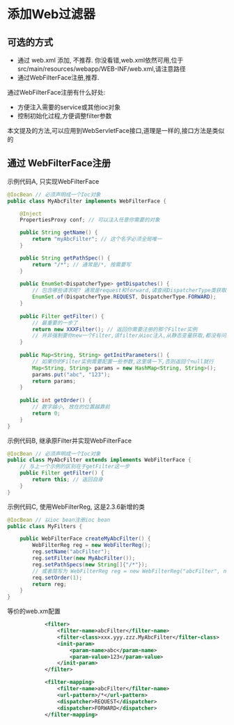 # 添加Web过滤器

## 可选的方式

* 通过 web.xml 添加, 不推荐. 你没看错,web.xml依然可用,位于 src/main/resources/webapp/WEB-INF/web.xml,请注意路径
* 通过WebFilterFace注册,推荐.

通过WebFilterFace注册有什么好处:

* 方便注入需要的service或其他ioc对象
* 控制初始化过程,方便调整filter参数

本文提及的方法,可以应用到WebServletFace接口,道理是一样的,接口方法是类似的

## 通过 WebFilterFace注册

示例代码A, 只实现WebFilterFace

```java
@IocBean // 必须声明成一个Ioc对象
public class MyAbcFilter implements WebFilterFace {

	@Inject
	PropertiesProxy conf; // 可以注入任意你需要的对象

	public String getName() {
		return "myAbcFilter"; // 这个名字必须全局唯一
	}

	public String getPathSpec() {
		return "/*"; // 通常是/*, 按需要写
	}
	
	public EnumSet<DispatcherType> getDispatches() {
		// 包含哪些请求呢? 通常是request和forward,请查阅DispatcherType类获取全部类型
		EnumSet.of(DispatcherType.REQUEST, DispatcherType.FORWARD);
	}
	
	public Filter getFilter() {
		// 最重要的一步了
		return new XXXFilter(); // 返回你需要注册的那个Filter实例
		// 并非强制要你new一个Filter,该filter从ioc注入,从静态变量获取,都没有问题的
	}
	
	public Map<String, String> getInitParameters() {
		// 如果你的Filter实例需要配置一些参数,这里填一下,否则返回个null就行
		Map<String, String> params = new HashMap<String, String>();
		params.put("abc", "123");
		return params;
	}
	
	public int getOrder() {
		// 数字越小, 放在的位置越靠前
		return 0;
	}
}
```

示例代码B, 继承原Filter并实现WebFilterFace

```java
@IocBean // 必须声明成一个Ioc对象
public class MyAbcFilter extends implements WebFilterFace {
	// 与上一个示例的区别在于getFilter这一步
	public Filter getFilter() {
		return this; // 返回自身
	}
}
```

示例代码C, 使用WebFilterReg, 这是2.3.6新增的类

```java
@IocBean // 以ioc bean注册ioc bean
public class MyFilters {

	public WebFilterFace createMyAbcFilter() {
		WebFilterReg reg = new WebFilterReg();
		reg.setName("abcFilter");
		reg.setFilter(new MyAbcFilter());
		reg.setPathSpecs(new String[]{"/*"});
		// 或者简写为 WebFilterReg reg = new WebFilterReg("abcFilter", new MyAbcFilter(), "/*");
		req.setOrder(1);
		return reg;
	}
}
```

等价的web.xm配置

```xml
			<filter>
				<filter-name>abcFilter</filter-name>
				<filter-class>xxx.yyy.zzz.MyAbcFilter</filter-class>
				<init-param>
					<param-name>abc</param-name>
					<param-value>123</param-value>
				</init-param>
			</filter>

			<filter-mapping>
				<filter-name>abcFilter</filter-name>
				<url-pattern>/*</url-pattern>
				<dispatcher>REQUEST</dispatcher>
				<dispatcher>FORWARD</dispatcher>
			</filter-mapping>
```